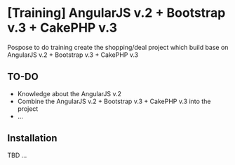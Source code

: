 [Training] AngularJS v.2 + Bootstrap v.3 + CakePHP v.3
=========

Pospose to do training create the shopping/deal project which build base on AngularJS v.2 + Bootstrap v.3 + CakePHP v.3

TO-DO
-----

  - Knowledge about the AngularJS v.2
  - Combine the AngularJS v.2 + Bootstrap v.3 + CakePHP v.3 into the project
  - ...
  
Installation
------------

TBD ...
